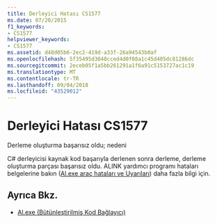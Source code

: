 ```yaml
---
title: Derleyici Hatası CS1577
ms.date: 07/20/2015
f1_keywords:
- CS1577
helpviewer_keywords:
- CS1577
ms.assetid: d48d05b6-2ec2-419d-a33f-26a94543b0af
ms.openlocfilehash: 5f35495d3048cced4d0f08a1c45d405dc81286dc
ms.sourcegitcommit: 2eceb05f1a5bb261291a1f6a91c5153727ac1c19
ms.translationtype: MT
ms.contentlocale: tr-TR
ms.lasthandoff: 09/04/2018
ms.locfileid: "43529012"
---
```

# <a name="compiler-error-cs1577"></a>Derleyici Hatası CS1577
Derleme oluşturma başarısız oldu; nedeni  
  
 C# derleyicisi kaynak kod başarıyla derlenen sonra derleme, derleme oluşturma parçası başarısız oldu. ALINK yardımcı programı hataları belgelerine bakın ([Al.exe araç hataları ve Uyarıları](https://msdn.microsoft.com/library/7f125d49-0a03-47a6-9ba9-d61a679a7d4b)) daha fazla bilgi için.  
  
## <a name="see-also"></a>Ayrıca Bkz.

- [Al.exe (Bütünleştirilmiş Kod Bağlayıcı)](https://msdn.microsoft.com/library/c405shex)
